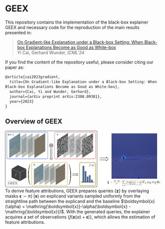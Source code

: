 # GEEX
This repository contains the implementation of the black-box explainer GEEX and necessary code for the reproduction of the main results presented in: 
> [On Gradient-like Explanation under a Black-box Setting: When Black-box Explanations Become as Good as White-box](https://arxiv.org/abs/2308.09381)\
> Yi Cai, Gerhard Wunder, *ICML'24*

If you find the content of the repository useful, please consider citing our paper as:
```
@article{cai2023gradient,
  title={On Gradient-like Explanation under a Black-box Setting: When Black-box Explanations Become as Good as White-box},
  author={Cai, Yi and Wunder, Gerhard},
  journal={arXiv preprint arXiv:2308.09381},
  year={2023}
}
```

## Overview of GEEX
![GEEX overview](https://github.com/caiy0220/GEEX/raw/main/overview.png)
To derive feature attributions, GEEX prepares queries $\{\boldsymbol{z}\}$ by overlaying masks $\boldsymbol{\epsilon}\sim \pi(\cdot|\boldsymbol{x})$ on explicand variants sampled uniformly from the straightline path between the explicand and the baseline $\boldsymbol{x}(\alpha) = \mathring{\boldsymbol{x}}-\alpha(\boldsymbol{x} - \mathring{\boldsymbol{x}})$.
With the generated queries, the explainer acquires a set of observations $\{f(\boldsymbol{x}(\alpha) + \boldsymbol{\epsilon})\}$, which allows the estimation of feature attributions. 
<!-- by: $$ \boldsymbol{\xi} = \frac{(\boldsymbol{x} - \boldsymbol{\mathring{x}})}{n^*} \circ \sum_{ \substack{\boldsymbol{\epsilon}\sim\pi(\cdot|\boldsymbol{0}) \\ \alpha\sim \mathcal{U}_{[0, 1]}} } f(\boldsymbol{x}(\alpha) + \boldsymbol{\epsilon}) \nabla_{\boldsymbol{x}}\log\pi(\boldsymbol{\epsilon}|\boldsymbol{0}) $$ -->
